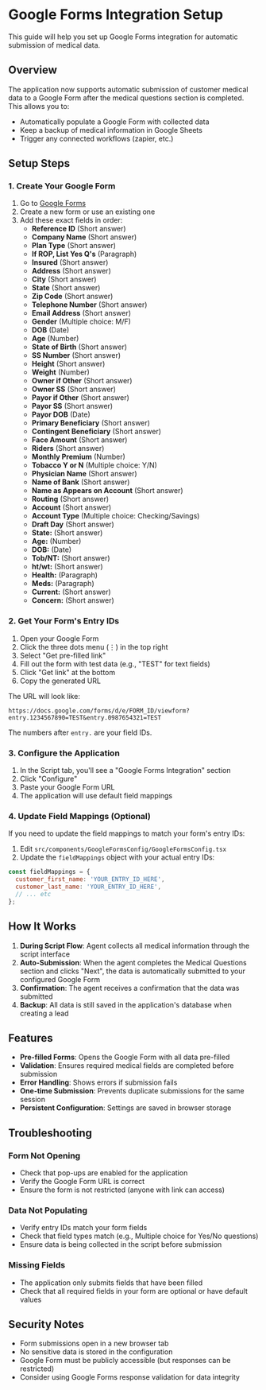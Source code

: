 # Google Forms Integration Setup

This guide will help you set up Google Forms integration for automatic submission of medical data.

## Overview

The application now supports automatic submission of customer medical data to a Google Form after the medical questions section is completed. This allows you to:
- Automatically populate a Google Form with collected data
- Keep a backup of medical information in Google Sheets
- Trigger any connected workflows (zapier, etc.)

## Setup Steps

### 1. Create Your Google Form

1. Go to [Google Forms](https://forms.google.com)
2. Create a new form or use an existing one
3. Add these exact fields in order:
   - **Reference ID** (Short answer)
   - **Company Name** (Short answer)
   - **Plan Type** (Short answer)
   - **If ROP, List Yes Q's** (Paragraph)
   - **Insured** (Short answer)
   - **Address** (Short answer)
   - **City** (Short answer)
   - **State** (Short answer)
   - **Zip Code** (Short answer)
   - **Telephone Number** (Short answer)
   - **Email Address** (Short answer)
   - **Gender** (Multiple choice: M/F)
   - **DOB** (Date)
   - **Age** (Number)
   - **State of Birth** (Short answer)
   - **SS Number** (Short answer)
   - **Height** (Short answer)
   - **Weight** (Number)
   - **Owner if Other** (Short answer)
   - **Owner SS** (Short answer)
   - **Payor if Other** (Short answer)
   - **Payor SS** (Short answer)
   - **Payor DOB** (Date)
   - **Primary Beneficiary** (Short answer)
   - **Contingent Beneficiary** (Short answer)
   - **Face Amount** (Short answer)
   - **Riders** (Short answer)
   - **Monthly Premium** (Number)
   - **Tobacco Y or N** (Multiple choice: Y/N)
   - **Physician Name** (Short answer)
   - **Name of Bank** (Short answer)
   - **Name as Appears on Account** (Short answer)
   - **Routing** (Short answer)
   - **Account** (Short answer)
   - **Account Type** (Multiple choice: Checking/Savings)
   - **Draft Day** (Short answer)
   - **State:** (Short answer)
   - **Age:** (Number)
   - **DOB:** (Date)
   - **Tob/NT:** (Short answer)
   - **ht/wt:** (Short answer)
   - **Health:** (Paragraph)
   - **Meds:** (Paragraph)
   - **Current:** (Short answer)
   - **Concern:** (Short answer)

### 2. Get Your Form's Entry IDs

1. Open your Google Form
2. Click the three dots menu (⋮) in the top right
3. Select "Get pre-filled link"
4. Fill out the form with test data (e.g., "TEST" for text fields)
5. Click "Get link" at the bottom
6. Copy the generated URL

The URL will look like:
```
https://docs.google.com/forms/d/e/FORM_ID/viewform?entry.1234567890=TEST&entry.0987654321=TEST
```

The numbers after `entry.` are your field IDs.

### 3. Configure the Application

1. In the Script tab, you'll see a "Google Forms Integration" section
2. Click "Configure"
3. Paste your Google Form URL
4. The application will use default field mappings

### 4. Update Field Mappings (Optional)

If you need to update the field mappings to match your form's entry IDs:

1. Edit `src/components/GoogleFormsConfig/GoogleFormsConfig.tsx`
2. Update the `fieldMappings` object with your actual entry IDs:

```javascript
const fieldMappings = {
  customer_first_name: 'YOUR_ENTRY_ID_HERE',
  customer_last_name: 'YOUR_ENTRY_ID_HERE',
  // ... etc
};
```

## How It Works

1. **During Script Flow**: Agent collects all medical information through the script interface
2. **Auto-Submission**: When the agent completes the Medical Questions section and clicks "Next", the data is automatically submitted to your configured Google Form
3. **Confirmation**: The agent receives a confirmation that the data was submitted
4. **Backup**: All data is still saved in the application's database when creating a lead

## Features

- **Pre-filled Forms**: Opens the Google Form with all data pre-filled
- **Validation**: Ensures required medical fields are completed before submission
- **Error Handling**: Shows errors if submission fails
- **One-time Submission**: Prevents duplicate submissions for the same session
- **Persistent Configuration**: Settings are saved in browser storage

## Troubleshooting

### Form Not Opening
- Check that pop-ups are enabled for the application
- Verify the Google Form URL is correct
- Ensure the form is not restricted (anyone with link can access)

### Data Not Populating
- Verify entry IDs match your form fields
- Check that field types match (e.g., Multiple choice for Yes/No questions)
- Ensure data is being collected in the script before submission

### Missing Fields
- The application only submits fields that have been filled
- Check that all required fields in your form are optional or have default values

## Security Notes

- Form submissions open in a new browser tab
- No sensitive data is stored in the configuration
- Google Form must be publicly accessible (but responses can be restricted)
- Consider using Google Forms response validation for data integrity
